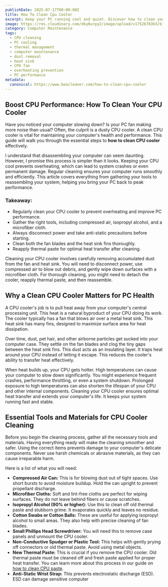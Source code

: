 ```yaml
---
publishDate: 2025-07-17T00:00:00Z
title: How To Clean Cpu Cooler
excerpt: Keep your PC running cool and quiet. Discover how to clean your CPU cooler, remove dust, and optimize performance with our easy-to-follow guide.
image: https://res.cloudinary.com/dky6urpy2/image/upload/v1752676363/blog_image_1752676363_ccdxso.webp
category: Computer Maintenance
tags:
  - CPU cleaning
  - PC cooling
  - thermal management
  - computer maintenance
  - dust removal
  - heat sink
  - CPU fan
  - overheating prevention
  - PC performance
metadata:
  canonical: https://www.beacleaner.com/how-to-clean-cpu-cooler
---
```


## Boost CPU Performance: How To Clean Your CPU Cooler

Have you noticed your computer slowing down? Is your PC fan making more noise than usual? Often, the culprit is a dusty CPU cooler. A clean CPU cooler is vital for maintaining your computer's health and performance. This guide will walk you through the essential steps to **how to clean CPU cooler** effectively.

I understand that disassembling your computer can seem daunting. However, I promise this process is simpler than it looks. Keeping your CPU cool prevents overheating, which can lead to system crashes or even permanent damage. Regular cleaning ensures your computer runs smoothly and efficiently. This article covers everything from gathering your tools to reassembling your system, helping you bring your PC back to peak performance.

### Takeaway:

*   Regularly clean your CPU cooler to prevent overheating and improve PC performance.
*   Gather the right tools, including compressed air, isopropyl alcohol, and a microfiber cloth.
*   Always disconnect power and take anti-static precautions before starting.
*   Clean both the fan blades and the heat sink fins thoroughly.
*   Reapply thermal paste for optimal heat transfer after cleaning.

Cleaning your CPU cooler involves carefully removing accumulated dust from the fan and heat sink. You will need to disconnect power, use compressed air to blow out debris, and gently wipe down surfaces with a microfiber cloth. For thorough cleaning, you might need to detach the cooler, reapply thermal paste, and then reassemble.

## Why a Clean CPU Cooler Matters for PC Health

A CPU cooler's job is to pull heat away from your computer's central processing unit. This heat is a natural byproduct of your CPU doing its work. The cooler typically has a fan that blows air over a metal heat sink. This heat sink has many fins, designed to maximize surface area for heat dissipation.

Over time, dust, pet hair, and other airborne particles get sucked into your computer case. They settle on the fan blades and clog the tiny gaps between the heat sink fins. This dust acts as an insulating layer. It traps heat around your CPU instead of letting it escape. This reduces the cooler's ability to transfer heat effectively.

When heat builds up, your CPU gets hotter. High temperatures can cause your computer to slow down significantly. You might experience frequent crashes, performance throttling, or even a system shutdown. Prolonged exposure to high temperatures can also shorten the lifespan of your CPU and other internal components. Cleaning your CPU cooler ensures optimal heat transfer and extends your computer's life. It keeps your system running fast and stable.

## Essential Tools and Materials for CPU Cooler Cleaning

Before you begin the cleaning process, gather all the necessary tools and materials. Having everything ready will make the cleaning smoother and safer. Using the correct items prevents damage to your computer's delicate components. Never use harsh chemicals or abrasive materials, as they can cause irreparable harm.

Here is a list of what you will need:

*   **Compressed Air Can:** This is for blowing dust out of tight spaces. Use short bursts to avoid moisture buildup. Hold the can upright to prevent propellant discharge.
*   **Microfiber Cloths:** Soft and lint-free cloths are perfect for wiping surfaces. They do not leave behind fibers or cause scratches.
*   **Isopropyl Alcohol (90% or higher):** Use this to clean off old thermal paste and stubborn grime. It evaporates quickly and leaves no residue.
*   **Cotton Swabs or Cotton Balls:** These are useful for applying isopropyl alcohol to small areas. They also help with precise cleaning of fan blades.
*   **Small Phillips Head Screwdriver:** You will need this to remove case panels and unmount the CPU cooler.
*   **Non-Conductive Spudger or Plastic Tool:** This helps with gently prying off connectors or old thermal paste. Avoid using metal objects.
*   **New Thermal Paste:** This is crucial if you remove the CPU cooler. Old thermal paste must be cleaned off and fresh paste applied for proper heat transfer. You can learn more about this process in our guide on [how to clean CPU paste](https://beacleaner.com/how-to-clean-cpu-paste).
*   **Anti-Static Wrist Strap:** This prevents electrostatic discharge (ESD). ESD can damage sensitive computer